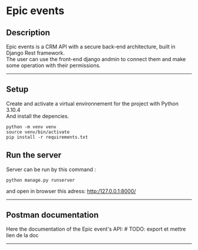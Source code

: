 # Epic events

## Description

Epic events is a CRM API with a secure back-end architecture, built in Django Rest framework.  
The user can use the front-end django andmin to connect them and make some operation with their permissions.  


***
## Setup

Create and activate a virtual environnement for the project with Python 3.10.4  
And install the depencies.
    
```
python -m venv venv 
source venv/bin/activate
pip install -r requirements.txt 
```

## Run the server  

Server can be run by this command :
```
python manage.py runserver
```    
and open in browser this adress: [http:/127.0.0.1:8000/]()

***
## Postman documentation
Here the documentation of the Epic event's API: # TODO: export et mettre lien de la doc

***
  

 
